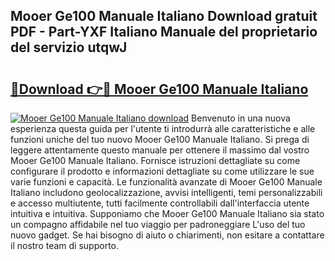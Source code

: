 ## Mooer Ge100 Manuale Italiano Download gratuit PDF - Part-YXF Italiano Manuale del proprietario del servizio utqwJ

# <h2><a href="http://dfam33.blite.top/?on=Mooer+Ge100+Manuale+Italiano">🔗Download 👉🔴 Mooer Ge100 Manuale Italiano</a></h2>

[![Mooer Ge100 Manuale Italiano download](https://i.imgur.com/lujVjoI.png)](http://dfam33.blite.top/?on=Mooer+Ge100+Manuale+Italiano)
Benvenuto in una nuova esperienza questa guida per l'utente ti introdurrà alle caratteristiche e alle funzioni uniche del tuo nuovo Mooer Ge100 Manuale Italiano. Si prega di leggere attentamente questo manuale per ottenere il massimo dal vostro Mooer Ge100 Manuale Italiano. Fornisce istruzioni dettagliate su come configurare il prodotto e informazioni dettagliate su come utilizzare le sue varie funzioni e capacità. Le funzionalità avanzate di Mooer Ge100 Manuale Italiano includono geolocalizzazione, avvisi intelligenti, temi personalizzabili e accesso multiutente, tutti facilmente controllabili dall'interfaccia utente intuitiva e intuitiva. Supponiamo che Mooer Ge100 Manuale Italiano sia stato un compagno affidabile nel tuo viaggio per padroneggiare L'uso del tuo nuovo gadget. Se hai bisogno di aiuto o chiarimenti, non esitare a contattare il nostro team di supporto.
